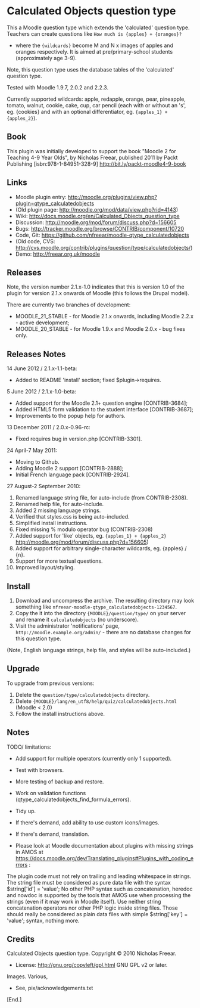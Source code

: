 Calculated Objects question type
================================

This a Moodle question type which extends the 'calculated' question type.
Teachers can create questions like `How much is {apples} + {oranges}?`
- where the `{wildcards}` become M and N x images of apples and oranges respectively.
It is aimed at pre/primary-school students (approximately age 3-9).

Note, this question type uses the database tables of the 'calculated' question type.

Tested with Moodle 1.9.7, 2.0.2 and 2.2.3.


Currently supported wildcards:
 apple, redapple, orange, pear, pineapple, tomato, walnut, cookie, cake, cup, car pencil
(each with or without an 's', eg. {cookies} and with an optional differentiator, eg. `{apples_1} + {apples_2}`).


Book
----
This plugin was initially developed to support the book
"Moodle 2 for Teaching 4-9 Year Olds", by Nicholas Freear,
published 2011 by Packt Publishing [isbn:978-1-84951-328-9]
<http://bit.ly/packt-moodle4-9-book>


Links
-----
* Moodle plugin entry: <http://moodle.org/plugins/view.php?plugin=qtype_calculatedobjects>
* (Old plugin page: <http://moodle.org/mod/data/view.php?rid=4143>)
* Wiki: <http://docs.moodle.org/en/Calculated_Objects_question_type>
* Discussion: <http://moodle.org/mod/forum/discuss.php?d=156605>
* Bugs: <http://tracker.moodle.org/browse/CONTRIB/component/10720>
* Code, Git: <https://github.com/nfreear/moodle-qtype_calculatedobjects>
* (Old code, CVS: <http://cvs.moodle.org/contrib/plugins/question/type/calculatedobjects/>)
* Demo: <http://freear.org.uk/moodle>


Releases
--------
Note, the version number 2.1.x-1.0 indicates that this is version 1.0 of the
plugin for version 2.1.x onwards of Moodle (this follows the Drupal model).

There are currently two branches of development:

* MOODLE_21_STABLE - for Moodle 2.1.x onwards, including Moodle 2.2.x - active development;
* MOODLE_20_STABLE - for Moodle 1.9.x and Moodle 2.0.x - bug fixes only.


Releases Notes
--------------
14 June 2012 / 2.1.x-1.1-beta:

* Added to README 'install' section; fixed $plugin->requires.

5 June 2012 / 2.1.x-1.0-beta:

* Added support for the Moodle 2.1+ question engine [CONTRIB-3684];
* Added HTML5 form validation to the student interface [CONTRIB-3687];
* Improvements to the popup help for authors.

13 December 2011 / 2.0.x-0.96-rc:

* Fixed requires bug in version.php [CONTRIB-3301].

24 April-7 May 2011:

* Moving to Github.
* Adding Moodle 2 support [CONTRIB-2888];
* Initial French language pack [CONTRIB-2924].

27 August-2 September 2010:

1. Renamed language string file, for auto-include (from CONTRIB-2308).
2. Renamed help file, for auto-include.
3. Added 2 missing language strings.
4. Verified that styles.css is being auto-included.
5. Simplified install instructions.
6. Fixed missing % modulo operator bug (CONTRIB-2308)
7. Added support for 'like' objects, eg. `{apples_1} + {apples_2}` http://moodle.org/mod/forum/discuss.php?d=156605)
8. Added support for arbitrary single-character wildcards, eg. {apples} / {n}.
9. Support for more textual questions.
10. Improved layout/styling.


Install
-------
1. Download and uncompress the archive. The resulting directory may look something like `nfreear-moodle-qtype_calculatedobjects-1234567`.
2. Copy the it into the directory `{MOODLE}/question/type/` on your server and rename it `calculatedobjects` (no underscore).
3. Visit the administrator 'notifications' page, `http://moodle.example.org/admin/` - there are no database changes for this question type.

(Note, English language strings, help file, and styles will be auto-included.)

Upgrade
-------
To upgrade from previous versions:

1. Delete the `question/type/calculatedobjects` directory.
2. Delete `{MOODLE}/lang/en_utf8/help/quiz/calculatedobjects.html` (Moodle < 2.0)
3. Follow the install instructions above.

Notes
-----
TODO/ limitations:

* Add support for multiple operators (currently only 1 supported).
* Test with browsers.
* More testing of backup and restore.
* Work on validation functions (qtype_calculatedobjects_find_formula_errors).
* Tidy up.
* If there's demand, add ability to use custom icons/images.
* If there's demand, translation.

* Please look at Moodle documentation about plugins with missing strings in AMOS at https://docs.moodle.org/dev/Translating_plugins#Plugins_with_coding_errors :

The plugin code must not rely on trailing and leading whitespace in strings.
The string file must be considered as pure data file with the syntax $string['id'] = 'value';
No other PHP syntax such as concatenation, heredoc and nowdoc is supported by the tools that AMOS use when processing the strings (even if it may work in Moodle itself).
Use neither string concatenation operators nor other PHP logic inside string files. Those should really be considered as plain data files with simple $string['key'] = 'value'; syntax, nothing more.


Credits
-------
Calculated Objects question type. Copyright © 2010 Nicholas Freear.

* License: <http://gnu.org/copyleft/gpl.html> GNU GPL v2 or later.

Images. Various,

* See, pix/acknowledgements.txt 


[End.]
